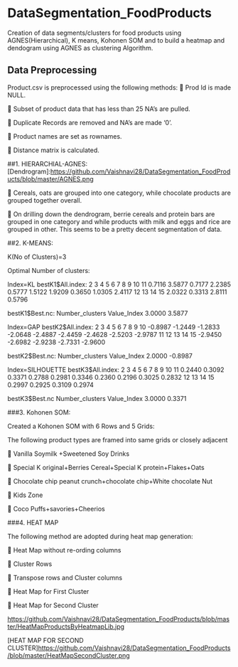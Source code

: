 # DataSegmentation_FoodProducts
Creation of data segments/clusters for food products using AGNES(Hierarchical), K means, Kohonen SOM and to build a heatmap and dendogram using AGNES as clustering Algorithm.

## Data Preprocessing
Product.csv is preprocessed using the following methods:
	Prod Id is made NULL.

	Subset of product data that has less than 25 NA’s are pulled.

	Duplicate Records are removed and NA’s are made ‘0’.

	Product names are set as rownames.

	Distance matrix is calculated.

##1.	HIERARCHIAL-AGNES:
[Dendrogram]:https://github.com/Vaishnavi28/DataSegmentation_FoodProducts/blob/master/AGNES.png

	Cereals, oats are grouped into one category, while chocolate products are grouped together overall.

	On drilling down the dendrogram, berrie cereals and protein bars are grouped in one category and while products with milk and eggs and rice are grouped in other. This seems to be a pretty decent segmentation of data.

##2.	K-MEANS:

K(No of Clusters)=3

Optimal Number of clusters:

Index=KL
bestK1$All.index:
     2      3      4      5      6      7      8      9     10     11 
0.7116 3.5877 0.7177 2.2385 0.5777 1.5122 1.9209 0.3650 1.0305 2.4117 
    12     13     14     15 
2.0322 0.3313 2.8111 0.5796 

bestK1$Best.nc:
Number_clusters     Value_Index 
         3.0000          3.5877


Index=GAP
bestK2$All.index:
2       3       4       5       6       7       8       9      10 
-0.8987 -1.2449 -1.2833 -2.0648 -2.4887 -2.4459 -2.4628 -2.5203 -2.9787 
     11      12      13      14      15 
-2.9450 -2.6982 -2.9238 -2.7331 -2.9600

bestK2$Best.nc:
Number_clusters     Value_Index 
         2.0000         -0.8987

Index=SILHOUETTE
bestK3$All.index:
     2      3      4      5      6      7      8      9     10     11 
0.2440 0.3092 0.3371 0.2788 0.2981 0.3346 0.2360 0.2196 0.3025 0.2832 
    12     13     14     15 
0.2997 0.2925 0.3109 0.2974

bestK3$Best.nc
Number_clusters     Value_Index 
         3.0000          0.3371


[Optimal Number of clusters that can be used is “Three”]: https://github.com/Vaishnavi28/DataSegmentation_FoodProducts/blob/master/NoOfClusters.png

###3.	Kohonen SOM:

Created a Kohonen SOM with 6 Rows and 5 Grids:

The following product types are framed into same grids or closely adjacent

	Vanilla Soymilk +Sweetened Soy Drinks

	Special K original+Berries Cereal+Special K protein+Flakes+Oats 

	Chocolate chip peanut crunch+chocolate chip+White chocolate Nut

	Kids Zone

	Coco Puffs+savories+Cheerios


[Kohonen SOM Mapping Plot]: https://github.com/Vaishnavi28/DataSegmentation_FoodProducts/blob/master/Kohonen%20SOM.png

[Kohonen SOM Code Mapping Plot]: https://github.com/Vaishnavi28/DataSegmentation_FoodProducts/blob/master/KohonenSOMCodes.png

###4.	HEAT MAP

The following method are adopted during heat map generation:

	Heat Map without re-ording columns

	Cluster Rows

	Transpose rows and Cluster columns

	Heat Map for First Cluster

	Heat Map for Second Cluster

[Cluster Rows]: https://github.com/Vaishnavi28/DataSegmentation_FoodProducts/blob/master/ClusterRows.png

[Cluster Columns]:https://github.com/Vaishnavi28/DataSegmentation_FoodProducts/blob/master/ClusterColumn.png

[HEAT MAP ]:https://github.com/Vaishnavi28/DataSegmentation_FoodProducts/blob/master/HeatmapProductsByHeatMaply.png

https://github.com/Vaishnavi28/DataSegmentation_FoodProducts/blob/master/HeatMapProductsByHeatmapLib.jpg

[HEAT MAP FOR CLUSTER]:https://github.com/Vaishnavi28/DataSegmentation_FoodProducts/blob/master/HeatMapFirstCluster.png

[HEAT MAP FOR SECOND CLUSTER]https://github.com/Vaishnavi28/DataSegmentation_FoodProducts/blob/master/HeatMapSecondCluster.png






